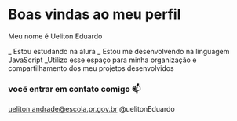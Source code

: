 # Boas vindas ao meu perfil 

 Meu nome é Ueliton Eduardo

 _ Estou estudando na alura
 _ Estou me desenvolvendo na linguagem JavaScript
 _Utilizo esse espaço para minha organização e compartilhamento dos meu projetos desenvolvidos

 ### você entrar em contato comigo 📫

 ueliton.andrade@escola.pr.gov.br
 @uelitonEduardo
